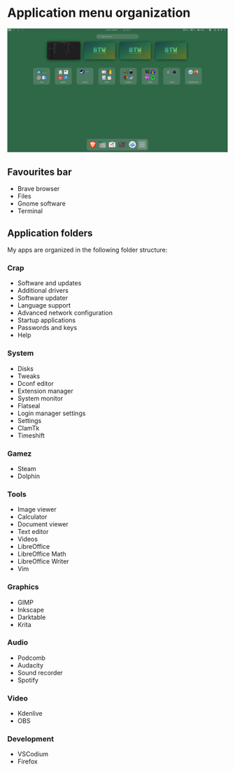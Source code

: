 # Application menu organization

![Applications](image-26.png)

## Favourites bar

* Brave browser
* Files
* Gnome software
* Terminal

## Application folders

My apps are organized in the following folder structure:

### Crap

* Software and updates
* Additional drivers
* Software updater
* Language support
* Advanced network configuration
* Startup applications
* Passwords and keys
* Help

### System

* Disks
* Tweaks
* Dconf editor
* Extension manager
* System monitor
* Flatseal
* Login manager settings
* Settings
* ClamTk
* Timeshift

### Gamez

* Steam
* Dolphin

### Tools

* Image viewer
* Calculator
* Document viewer
* Text editor
* Videos
* LibreOffice
* LibreOffice Math
* LibreOffice Writer
* Vim

### Graphics

* GIMP
* Inkscape
* Darktable
* Krita

### Audio

* Podcomb
* Audacity
* Sound recorder
* Spotify

### Video

* Kdenlive
* OBS

### Development

* VSCodium
* Firefox